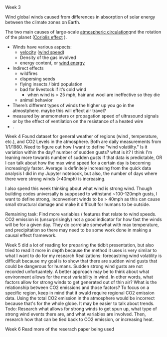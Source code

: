 Week 3

Wind
 global winds caused from differences in absorption of solar energy between the climate zones on Earth.

The two main causes of large-scale [atmospheric circulation](https://en.wikipedia.org/wiki/Atmospheric_circulation)qnd the rotation of the planet ([Coriolis effect](https://en.wikipedia.org/wiki/Coriolis_effect)
).

- Winds have various aspects:
    - [velocity](https://en.wikipedia.org/wiki/Velocity) ([wind speed](https://en.wikipedia.org/wiki/Wind_speed))
    - Density of the gas involved
    - energy content, or [wind energy](https://en.wikipedia.org/wiki/Wind_energy)
- Indirect effects
    - wildfires
    - dispersing seeds
    - flying insects / bird population
    - bad for livestock if it’s cold wind
        - when wind is > 25 mph, hair and wool are ineffective so they die
    - animal behavior
- There’s different types of winds the higher up you go in the atmostphere. maybe this will effect air travel?
- measured by anemometers or propagation speed of ultrasound signals or by the effect of ventilation on the resistance of a heated wire
- .


Week 4
Found dataset for general weather of regions (wind , temperature, etc.), and CO2 Levels in the atmosphere.
Both are daily measurements from 1/1/1980.
Need to figure out how I want to define "wind volatiilty." Is it variation within the day? number of sudden gusts? what is it?
I think I'm leaning more towards number of sudden gusts if that data is predictable, OR I can talk about how the max wind speed
for a certain day is becoming increasingly faster. Average is definitely increasing from the quick data analysis I did in my
Jupyter notebook, but also, the number of days where there were strong winds (>40mph) is increasing.

I also spend this week thinking about what wind is strong wind. Though building codes universally is supposed to withstand
~100-120mph gusts, I want to define strong, inconvenient winds to be > 40mph as this can cause small structural damage and
make it difficult for humans to be outside.

Remaining task: Find more variables / features that relate to wind speeds. CO2 emission is (unsurprisingly) not a good
indicator for how fast the winds will be for a given day. They do correlate somewhat with max temperature, and precipitation
so there may need to be some work done in making a causal effect framework.

Week 5
did a lot of reading for preparing the tidbit presentation, but also tried to read it more in depth because the method it uses
is very similar to what I want to do for my research
Realizations: forecastring wind volatility is difficult because my goal is to show that there are sudden wind gusts that could
be dangerous for humans. Sudden strong wind gusts are not recorded unfortuantely. A better approach may be to think about what
environment allows for the most variability in wind. In other words, what factors allow for strong winds to get generated out
of thin air? What is the relationship between CO2 emissions and those factors?
To focus on a specific region, keep in mind that it owuld require regional CO2 emission data. Using the total CO2 emission in
the atmosphere would be incorrect because that's for the whole globe. It may be easier to talk about trends.
Todo: Research what allows for strong winds to get spun up, what type of strong wind events there are, and what variables are
involved. Then, research how that can be tied back to CO2 emission, or increasing heat.

Week 6
Read more of the reserach paper being used